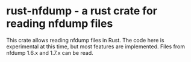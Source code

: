 # rust-nfdump - a rust crate for reading nfdump files

This crate allows reading nfdump files in Rust. The code here is experimental at this time, but most features are implemented. Files from nfdump 1.6.x and 1.7.x can be read.
